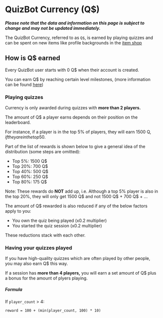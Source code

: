 # QuizBot Currency (Q$)

***Please note that the data and information on this page is subject to change and may not be updated immediately.***

The QuizBot Currency, referred to as `Q$`, is earned by playing quizzes and can be spent on new items like profile backgrounds in the [item shop](shop.md)

## How is Q$ earned

Every QuizBot user starts with 0 Q$ when their account is created.

You can earn Q$ by reaching certain level milestones, (more information can be found [here](../levelling/xp.md#quizbot-q))

### Playing quizzes 

Currency is only awarded during quizzes with **more than 2 players.**

The amount of Q$ a player earns depends on their position on the leaderboard. 

For instance, if a player is in the top 5% of players, they will earn 1500 Q$, if they are in the top 50%, they will still earn 300 Q$. 

Part of the list of rewards is shown below to give a general idea of the distribution (some steps are omitted):  

- Top 5%: 1500 Q$
- Top 20%: 700 Q$
- Top 40%: 500 Q$
- Top 60%: 250 Q$
- Top 80%: 175 Q$

Note: These rewards do **NOT** add up, i.e. Although a top 5% player is also in the top 20%, they will only get 1500 Q$ and not 1500 Q$ + 700 Q$ + ...

The amount of Q$ rewarded is also reduced if any of the below factors apply to you:

- You own the quiz being played (x0.2 multiplier)
- You started the quiz session (x0.2 multiplier)

These reductions stack with each other.

### Having your quizzes played

If you have high-quality quizzes which are often played by other people, you may also earn Q$ this way.

If a session has **more than 4 players,** you will earn a set amount of Q$ plus a bonus for the amount of plyers playing.

##### Formula
If `player_count` > 4:

`reward = 100 + (min(player_count, 100) * 10)`

